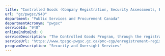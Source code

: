 ```yaml
---
title: "Controlled Goods (Company Registration, Security Assessments, Exemption Applications for Visitors, and Temporary Workers and International Students)"
url: "gc/pwgsc/940"
department: "Public Services and Procurement Canada"
departmentAcronym: "pwgsc"
serviceId: "940"
onlineEndtoEnd: 0
serviceDescription: "The Controlled Goods Program, through the registration and inspection of private sector individuals and companies possessing, examining or transferring controlled goods, mitigates the risk of proliferation of tactical and strategic assets, helps strengthen Canada's defence trade controls, and supports Canada's domestic and international security interests."
serviceUrl: "https://www.tpsgc-pwgsc.gc.ca/pmc-cgp/enregistrement-register/pmcinscrire-cgpregister-eng.html"
programDescription: "Security and Oversight Services"
---
```

